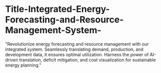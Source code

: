 # Title-Integrated-Energy-Forecasting-and-Resource-Management-System-
"Revolutionize energy forecasting and resource management with our integrated system. Seamlessly translating demand, production, and development data, it ensures optimal utilization. Harness the power of AI-driven translation, deficit mitigation, and cost visualization for sustainable energy planning."
